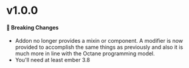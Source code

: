 
# v1.0.0

#### 🚨 Breaking Changes
* Addon no longer provides a mixin or component. A modifier is now provided to accomplish the same things as previously and also it is much more in line with the Octane programming model.
* You'll need at least ember 3.8
